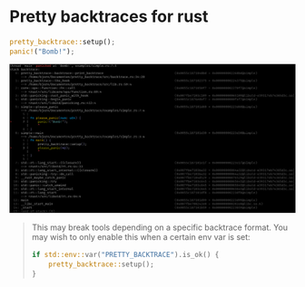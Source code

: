 # Pretty backtraces for rust

```rust
pretty_backtrace::setup();
panic!("Bomb!");
```

![screenshot](screenshot.png)

> This may break tools depending on a specific backtrace format. You may wish to only enable this
> when a certain env var is set:
>
> ```rust
> if std::env::var("PRETTY_BACKTRACE").is_ok() {
>     pretty_backtrace::setup();
> }
> ```
